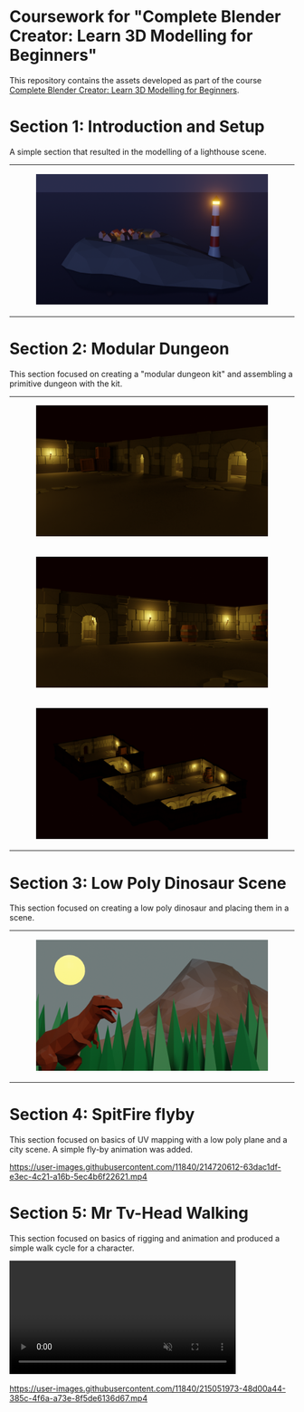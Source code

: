 # Coursework for "Complete Blender Creator: Learn 3D Modelling for Beginners"

This repository contains the assets developed as part of the course [Complete Blender Creator: Learn 3D Modelling for Beginners](https://www.udemy.com/course/blendertutorial/).

# Section 1: Introduction and Setup

A simple section that resulted in the modelling of a lighthouse scene.

<table width="100%">
<tbody>
<tr>
<td>
<figure>
<img src="Section1/lighthouse.png">
</figure>
</td>
</tr>
</tbody>
</table>

# Section 2: Modular Dungeon

This section focused on creating a "modular dungeon kit" and assembling a primitive dungeon with the kit.

<table width="100%">
<tbody>
<tr>
<td>
<figure>
<img src="Section2/img/Dungeon01.png">
</figure>
</td>
</tr>
<tr>
<td>
<figure>
<img src="Section2/img/Dungeon03.png">
</figure>
</td>
</tr>
<tr>
<td>
<figure>
<img src="Section2/img/Dungeon02.png">
</figure>
</td>
</tr>
</tbody>
</table>

# Section 3: Low Poly Dinosaur Scene

This section focused on creating a low poly dinosaur and placing them in a scene.

<table width="100%">
<tbody>
<tr>
<td>
<figure>
<img src="Section3/img/Dinosaur.png">
</figure>
</td>
</tr>
</tbody>
</table>

# Section 4: SpitFire flyby

This section focused on basics of UV mapping with a low poly plane and a city scene. A simple fly-by animation was added.

https://user-images.githubusercontent.com/11840/214720612-63dac1df-e3ec-4c21-a16b-5ec4b6f22621.mp4

# Section 5: Mr Tv-Head Walking

This section focused on basics of rigging and animation and produced a simple walk cycle for a character.

<video src="https://user-images.githubusercontent.com/11840/215051973-48d00a44-385c-4f6a-a73e-8f5de6136d67.mp4" data-canonical-src="https://user-images.githubusercontent.com/11840/215051973-48d00a44-385c-4f6a-a73e-8f5de6136d67.mp4" controls="controls" muted="muted" class="d-block rounded-bottom-2 border-top width-fit" style="max-height:640px; min-height: 200px" loop></video>

https://user-images.githubusercontent.com/11840/215051973-48d00a44-385c-4f6a-a73e-8f5de6136d67.mp4
